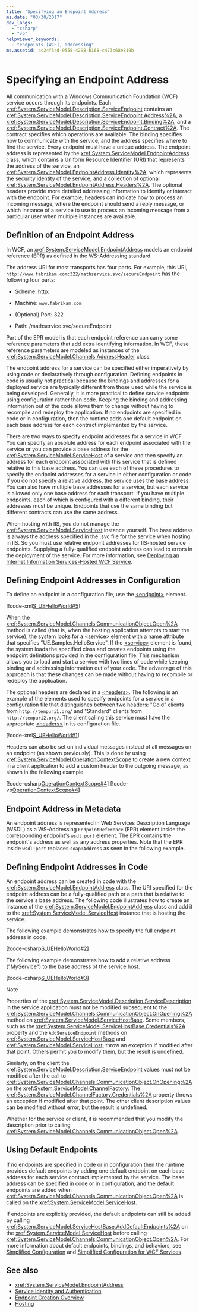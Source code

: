 ```yaml
---
title: "Specifying an Endpoint Address"
ms.date: "03/30/2017"
dev_langs: 
  - "csharp"
  - "vb"
helpviewer_keywords: 
  - "endpoints [WCF], addressing"
ms.assetid: ac24f5ad-9558-4298-b168-c473c68e819b
---
```

# Specifying an Endpoint Address
All communication with a Windows Communication Foundation (WCF) service occurs through its endpoints. Each <xref:System.ServiceModel.Description.ServiceEndpoint> contains an <xref:System.ServiceModel.Description.ServiceEndpoint.Address%2A>, a <xref:System.ServiceModel.Description.ServiceEndpoint.Binding%2A>, and a <xref:System.ServiceModel.Description.ServiceEndpoint.Contract%2A>. The contract specifies which operations are available. The binding specifies how to communicate with the service, and the address specifies where to find the service. Every endpoint must have a unique address. The endpoint address is represented by the <xref:System.ServiceModel.EndpointAddress> class, which contains a Uniform Resource Identifier (URI) that represents the address of the service, an <xref:System.ServiceModel.EndpointAddress.Identity%2A>, which represents the security identity of the service, and a collection of optional <xref:System.ServiceModel.EndpointAddress.Headers%2A>. The optional headers provide more detailed addressing information to identify or interact with the endpoint. For example, headers can indicate how to process an incoming message, where the endpoint should send a reply message, or which instance of a service to use to process an incoming message from a particular user when multiple instances are available.  
  
## Definition of an Endpoint Address  
 In WCF, an <xref:System.ServiceModel.EndpointAddress> models an endpoint reference (EPR) as defined in the WS-Addressing standard.  
  
 The address URI for most transports has four parts. For example, this URI, `http://www.fabrikam.com:322/mathservice.svc/secureEndpoint` has the following four parts:  
  
-   Scheme: http:  
  
-   Machine: `www.fabrikam.com`  
  
-   (Optional) Port: 322  
  
-   Path: /mathservice.svc/secureEndpoint  
  
 Part of the EPR model is that each endpoint reference can carry some reference parameters that add extra identifying information. In WCF, these reference parameters are modeled as instances of the <xref:System.ServiceModel.Channels.AddressHeader> class.  
  
 The endpoint address for a service can be specified either imperatively by using code or declaratively through configuration. Defining endpoints in code is usually not practical because the bindings and addresses for a deployed service are typically different from those used while the service is being developed. Generally, it is more practical to define service endpoints using configuration rather than code. Keeping the binding and addressing information out of the code allows them to change without having to recompile and redeploy the application. If no endpoints are specified in code or in configuration, then the runtime adds one default endpoint on each base address for each contract implemented by the service.  
  
 There are two ways to specify endpoint addresses for a service in WCF. You can specify an absolute address for each endpoint associated with the service or you can provide a base address for the <xref:System.ServiceModel.ServiceHost> of a service and then specify an address for each endpoint associated with this service that is defined relative to this base address. You can use each of these procedures to specify the endpoint addresses for a service in either configuration or code. If you do not specify a relative address, the service uses the base address. You can also have multiple base addresses for a service, but each service is allowed only one base address for each transport. If you have multiple endpoints, each of which is configured with a different binding, their addresses must be unique. Endpoints that use the same binding but different contracts can use the same address.  
  
 When hosting with IIS, you do not manage the <xref:System.ServiceModel.ServiceHost> instance yourself. The base address is always the address specified in the .svc file for the service when hosting in IIS. So you must use relative endpoint addresses for IIS-hosted service endpoints. Supplying a fully-qualified endpoint address can lead to errors in the deployment of the service. For more information, see [Deploying an Internet Information Services-Hosted WCF Service](../../../docs/framework/wcf/feature-details/deploying-an-internet-information-services-hosted-wcf-service.md).  
  
## Defining Endpoint Addresses in Configuration  
 To define an endpoint in a configuration file, use the [\<endpoint>](https://msdn.microsoft.com/library/13aa23b7-2f08-4add-8dbf-a99f8127c017) element.  
  
 [!code-xml[S_UEHelloWorld#5](../../../samples/snippets/common/VS_Snippets_CFX/s_uehelloworld/common/serviceapp2.config#5)]  
  
 When the <xref:System.ServiceModel.Channels.CommunicationObject.Open%2A> method is called (that is, when the hosting application attempts to start the service), the system looks for a [\<service>](../../../docs/framework/configure-apps/file-schema/wcf/service.md) element with a name attribute that specifies "UE.Samples.HelloService". If the [\<service>](../../../docs/framework/configure-apps/file-schema/wcf/service.md) element is found, the system loads the specified class and creates endpoints using the endpoint definitions provided in the configuration file. This mechanism allows you to load and start a service with two lines of code while keeping binding and addressing information out of your code. The advantage of this approach is that these changes can be made without having to recompile or redeploy the application.  
  
 The optional headers are declared in a [\<headers>](../../../docs/framework/configure-apps/file-schema/wcf/headers-element.md). The following is an example of the elements used to specify endpoints for a service in a configuration file that distinguishes between two headers: "Gold" clients from `http://tempuri1.org/` and "Standard" clients from `http://tempuri2.org/`. The client calling this service must have the appropriate [\<headers>](../../../docs/framework/configure-apps/file-schema/wcf/headers-element.md) in its configuration file.  
  
 [!code-xml[S_UEHelloWorld#1](../../../samples/snippets/common/VS_Snippets_CFX/s_uehelloworld/common/serviceapp.config#1)]  
  
 Headers can also be set on individual messages instead of all messages on an endpoint (as shown previously). This is done by using <xref:System.ServiceModel.OperationContextScope> to create a new context in a client application to add a custom header to the outgoing message, as shown in the following example.  
  
 [!code-csharp[OperationContextScope#4](../../../samples/snippets/csharp/VS_Snippets_CFX/operationcontextscope/cs/client.cs#4)]
 [!code-vb[OperationContextScope#4](../../../samples/snippets/visualbasic/VS_Snippets_CFX/operationcontextscope/vb/client.vb#4)]  
  
## Endpoint Address in Metadata  
 An endpoint address is represented in Web Services Description Language (WSDL) as a WS-Addressing `EndpointReference` (EPR) element inside the corresponding endpoint's `wsdl:port` element. The EPR contains the endpoint's address as well as any address properties. Note that the EPR inside `wsdl:port` replaces `soap:Address` as seen in the following example.  
  
  
  
## Defining Endpoint Addresses in Code  
 An endpoint address can be created in code with the <xref:System.ServiceModel.EndpointAddress> class. The URI specified for the endpoint address can be a fully-qualified path or a path that is relative to the service's base address. The following code illustrates how to create an instance of the <xref:System.ServiceModel.EndpointAddress> class and add it to the <xref:System.ServiceModel.ServiceHost> instance that is hosting the service.  
  
 The following example demonstrates how to specify the full endpoint address in code.  
  
 [!code-csharp[S_UEHelloWorld#2](../../../samples/snippets/csharp/VS_Snippets_CFX/s_uehelloworld/cs/snippet.cs#2)]  
  
 The following example demonstrates how to add a relative address ("MyService") to the base address of the service host.  
  
 [!code-csharp[S_UEHelloWorld#3](../../../samples/snippets/csharp/VS_Snippets_CFX/s_uehelloworld/cs/snippet.cs#3)]  
  
> [!NOTE]
>  Properties of the <xref:System.ServiceModel.Description.ServiceDescription> in the service application must not be modified subsequent to the <xref:System.ServiceModel.Channels.CommunicationObject.OnOpening%2A> method on <xref:System.ServiceModel.ServiceHostBase>. Some members, such as the <xref:System.ServiceModel.ServiceHostBase.Credentials%2A> property and the `AddServiceEndpoint` methods on <xref:System.ServiceModel.ServiceHostBase> and <xref:System.ServiceModel.ServiceHost>, throw an exception if modified after that point. Others permit you to modify them, but the result is undefined.  
>   
>  Similarly, on the client the <xref:System.ServiceModel.Description.ServiceEndpoint> values must not be modified after the call to <xref:System.ServiceModel.Channels.CommunicationObject.OnOpening%2A> on the <xref:System.ServiceModel.ChannelFactory>. The <xref:System.ServiceModel.ChannelFactory.Credentials%2A> property throws an exception if modified after that point. The other client description values can be modified without error, but the result is undefined.  
>   
>  Whether for the service or client, it is recommended that you modify the description prior to calling <xref:System.ServiceModel.Channels.CommunicationObject.Open%2A>.  
  
## Using Default Endpoints  
 If no endpoints are specified in code or in configuration then the runtime provides default endpoints by adding one default endpoint on each base address for each service contract implemented by the service. The base address can be specified in code or in configuration, and the default endpoints are added when <xref:System.ServiceModel.Channels.CommunicationObject.Open%2A> is called on the <xref:System.ServiceModel.ServiceHost>.  
  
 If endpoints are explicitly provided, the default endpoints can still be added by calling <xref:System.ServiceModel.ServiceHostBase.AddDefaultEndpoints%2A> on the <xref:System.ServiceModel.ServiceHost> before calling <xref:System.ServiceModel.Channels.CommunicationObject.Open%2A>. For more information about default endpoints, bindings, and behaviors, see [Simplified Configuration](../../../docs/framework/wcf/simplified-configuration.md) and [Simplified Configuration for WCF Services](../../../docs/framework/wcf/samples/simplified-configuration-for-wcf-services.md).  
  
## See also
- <xref:System.ServiceModel.EndpointAddress>
- [Service Identity and Authentication](../../../docs/framework/wcf/feature-details/service-identity-and-authentication.md)
- [Endpoint Creation Overview](../../../docs/framework/wcf/endpoint-creation-overview.md)
- [Hosting](../../../docs/framework/wcf/feature-details/hosting.md)
